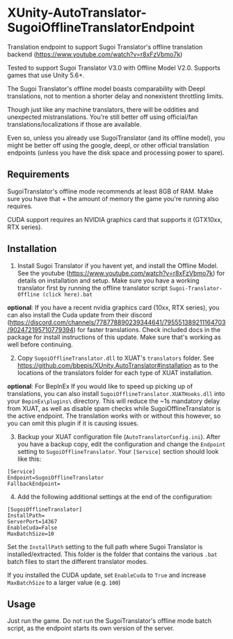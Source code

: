 # XUnity-AutoTranslator-SugoiOfflineTranslatorEndpoint

Translation endpoint to support Sugoi Translator's offline translation backend (https://www.youtube.com/watch?v=r8xFzVbmo7k)

Tested to support Sugoi Translator V3.0 with Offline Model V2.0. Supports games that use Unity 5.6+.

The Sugoi Translator's offline model boasts comparability with Deepl translations, not to mention a shorter delay and nonexistent throttling limits.

Though just like any machine translators, there will be oddities and unexpected mistranslations. You're still better off using official/fan translations/localizations if those are available.

Even so, unless you already use SugoiTranslator (and its offline model), you might be better off using the google, deepl, or other official translation endpoints (unless you have the disk space and processing power to spare).


## Requirements

SugoiTranslator's offline mode recommends at least 8GB of RAM. Make sure you have that + the amount of memory the game you're running also requires.

CUDA support requires an NVIDIA graphics card that supports it (GTX10xx, RTX series).


## Installation

1. Install Sugoi Translator if you havent yet, and install the Offline Model. See the youtube (https://www.youtube.com/watch?v=r8xFzVbmo7k) for details on installation and setup. Make sure you have a working translator first by running the offline translator script `Sugoi-Translator-Offline (click here).bat`

**optional**: If you have a recent nvidia graphics card (10xx, RTX series), you can also install the Cuda update from their discord (https://discord.com/channels/778778890239344641/795551389211164703/902472195710779394) for faster translations. Check included docs in the package for install instructions of this update. Make sure that's working as well before continuing.

2. Copy `SugoiOfflineTranslator.dll` to XUAT's `translators` folder. See https://github.com/bbepis/XUnity.AutoTranslator#installation as to the locations of the translators folder for each type of XUAT installation.

**optional**: For BepInEx If you would like to speed up picking up of translations, you can also install `SugoiOfflineTranslator.XUATHooks.dll` into your `BepinEx\plugins\` directory. This will reduce the ~1s mandatory delay from XUAT, as well as disable spam checks while SugoiOfflineTranslator is the active endpoint. The translation works with or without this however, so you can omit this plugin if it is causing issues.

3. Backup your XUAT configuration file (`AutoTranslatorConfig.ini`). After you have a backup copy, edit the configuration and change the `Endpoint` setting to `SugoiOfflineTranslator`.  Your `[Service]` section should look like this:
```
[Service]
Endpoint=SugoiOfflineTranslator
FallbackEndpoint=
```

4. Add the following additional settings at the end of the configuration:

```
[SugoiOfflineTranslator]
InstallPath=
ServerPort=14367
EnableCuda=False
MaxBatchSize=10
```

Set the `InstallPath` setting to the full path where Sugoi Translator is installed/extracted.  This folder is the folder that contains the various `.bat` batch files to start the different translator modes.

If you installed the CUDA update, set `EnableCuda` to `True` and increase `MaxBatchSize` to a larger value (e.g. `100`)

## Usage

Just run the game. Do not run the SugoiTranslator's offline mode batch script, as the endpoint starts its own version of the server.
